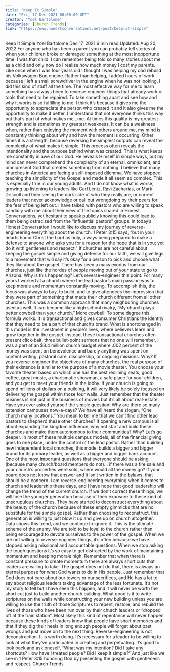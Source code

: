 ```yaml
---
title: "Keep It Simple"
date: "Fri, 17 Dec 2021 08:00:00 GMT"
creator: "Yoel Bartolome"
categories: [Church Trends]
link: "https://www.honestconversations.net/post/keep-it-simple"
---
```


Keep It Simple
Yoel Bartolome
Dec 17, 2021
6 min read
Updated:
Aug 20, 2022
For anyone who has been a parent you can probably tell stories of when your children broke or damaged something at the most inopportune time. I was that child. I can remember being told so many stories about me as a child and only now do I realize how much money I cost my parents. Like once when I was four years old I thought I was helping my dad rebuild his Volkswagen Bug engine. Rather than helping, I added hours of work because I left a small screwdriver in the engine when he was not looking. I did this kind of stuff all the time. The most effective way for me to learn something has always been to reverse-engineer things that already work or tools that need to be repaired. To take something apart and see how and why it works is so fulfilling to me. I think it’s because it gives me the opportunity to appreciate the person who created it and it also gives me the opportunity to make it better. I understand that not everyone thinks this way but that’s part of what makes me…me. At times this quality is my greatest strength and is sometimes my greatest weakness. It can be a weakness when, rather than enjoying the moment with others around me, my mind is constantly thinking about why and how the moment is occurring. Other times it is a strength, because reversing the simplest outputs can reveal the complexity of what makes it simple. This process often reveals the intentionality and the purpose behind what was created. This is what keeps me constantly in awe of our God. He reveals Himself in simple ways, but my mind can never comprehend the complexity of an eternal, omniscient, and omnipresent God that creates something from nothing. I believe that many churches in America are facing a self-imposed dilemma. We have stopped teaching the simplicity of the Gospel and made it all seem so complex. This is especially true in our young adults. And I do not know what is worse, growing up listening to leaders like Carl Lentz, Ravi Zacharias, or Mark Driscoll and then seeing the dark side of who they really are, or current leaders that never acknowledge or call out wrongdoing by their peers for the fear of being left out. I have talked with pastors who are willing to speak candidly with me about their view of the topics shared in Honest Conversations, yet hesitant to speak publicly knowing this could lead to them being ostracized from the “influential pastors” groups. In today’s Honest Conversation I would like to discuss my journey of reverse-engineering everything about the church.
1 Peter 3:15 says, “but in your hearts honor Christ the Lord as holy, always being prepared to make a defense to anyone who asks you for a reason for the hope that is in you; yet do it with gentleness and respect.” If churches are not careful about keeping the gospel simple and giving defense for our faith, we will give legs to a movement that will say it’s okay for a person to pick and choose what they like about the gospel. There has been a mass exodus from our churches, just like the hordes of people moving out of your state to go to Arizona. Why is this happening? Let’s reverse-engineer this point. For many years I worked at a church where the lead pastor’s main passion was to keep morale and momentum constantly moving. To accomplish this, the focus was always to buy, to build, and to give attendees the impression that they were part of something that made their church different from all other churches. This was a common approach that many neighboring churches used as well. It can become like a high school rivalry, “My church plays better cowbell than your church.” More cowbell! To some degree this formula works. It is transactional and gives consumer Christians the identity that they need to be a part of that church’s brand. What is shortchanged in this model is the investment in people’s lives, where believers learn and grow together in the gospel. Instead, these transactional churches often present click-bait, three bullet-point sermons that no one will remember. I was a part of an $8.4 million church budget where .002 percent of the money was spent on benevolence and barely anything was spent on content writing, pastoral care, discipleship, or ongoing missions. Why? If you reverse-engineer the objectives of many churches, the real purpose of their existence is similar to the purpose of a movie theater. You choose your favorite theater based on which one has the best reclining seats, good coffee, great music, a charismatic showman, a safe place for your children, and you get to meet your friends in the lobby. If your church is going to spend millions of dollars on a building, it will very likely be solely focused on delivering the gospel within those four walls. Just remember that the theater business is not just in the business of movies but it’s all about real-estate. Have you ever asked yourself the simple question: Why are there so many extension campuses now-a-days? We have all heard the slogan, “One church many locations.” You mean to tell me that we can’t find other lead pastors to shepherd these other churches? If opening a new campus is all about expanding the kingdom influence, why not start and build these churches and make them autonomous to their communities? Why? Let’s go deeper. In most of these multiple campus models, all of the financial giving goes to one place, under the control of the lead pastor. Rather than building new independent local churches, this model builds a bigger and bigger brand for its primary leader, as well as a bigger and bigger bank account. One of the most important questions that everyone should be asking (because many church/board members do not)… if there was a fire sale and your church’s properties were sold, where would all the money go? If your board does not know that answer and it isn’t written in the bylaws, that should be a concern.
I am reverse-engineering everything when it comes to church and leadership these days, and I have hope that good leadership will change the trend of the current church. If we don’t correct these things, we will lose the younger generation because of their exposure to these kind of unscrupulous churches. They have started to deconstruct everything about the beauty of the church because of these empty gimmicks that are no substitute for the simple gospel. Rather than choosing to reconstruct, this generation is willing to just blow it up and give up on church altogether. Data shows this trend, and we continue to ignore it. This is the ultimate scheme of the enemy. We are told to be loyal to the church rather than being encouraged to devote ourselves to the power of the gospel.
When we are not willing to reverse-engineer things, it’s often because we have stopped asking missional and accountable questions. When we stop asking the tough questions it’s so easy to get distracted by the work of maintaining momentum and keeping morale high. Remember that when there is constant pressure to create momentum there are always short cuts that leaders are willing to take. The gospel does not do that, there is always an eternal purpose for what God wants to do in His people. Just remember that God does not care about our towers or our sacrifices, and He has a lot to say about religious leaders taking advantage of the less fortunate. It’s not my story to tell but I have seen this happen, and it will never be worth the short cut just to build another church building. What good is it to write scriptures on the walls while constructing your new building unless you are willing to use the truth of those Scriptures to repent, restore, and rebuild the lives of those who have been run over by their church leaders or “dropped off at the train station”. Most likely this kind of repentance will never happen because these kinds of leaders know that people have short memories and that if they dig their heels in long enough people will forget about past wrongs and just move on to the next thing. Reverse-engineering is not deconstruction. It is worth doing. It’s necessary for a leader to be willing to look at what they’ve participated in creating and perpetuating. It’s good to look back and ask oneself, “What was my intention? Did I take any shortcuts? How have I treated people? Did I keep it simple?” And just like we see in 1 Peter 3:15 honoring God by presenting the gospel with gentleness and respect.
Church Trends
